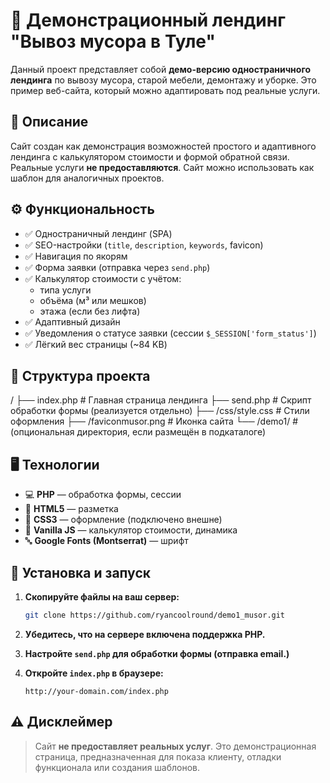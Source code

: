 # 💼 Демонстрационный лендинг "Вывоз мусора в Туле"

Данный проект представляет собой **демо-версию одностраничного лендинга** по вывозу мусора, старой мебели, демонтажу и уборке. Это пример веб-сайта, который можно адаптировать под реальные услуги.

## 🧾 Описание

Сайт создан как демонстрация возможностей простого и адаптивного лендинга с калькулятором стоимости и формой обратной связи. Реальные услуги **не предоставляются**. Сайт можно использовать как шаблон для аналогичных проектов.

## ⚙️ Функциональность

- ✅ Одностраничный лендинг (SPA)
- ✅ SEO-настройки (`title`, `description`, `keywords`, favicon)
- ✅ Навигация по якорям
- ✅ Форма заявки (отправка через `send.php`)
- ✅ Калькулятор стоимости с учётом:
  - типа услуги
  - объёма (м³ или мешков)
  - этажа (если без лифта)
- ✅ Адаптивный дизайн
- ✅ Уведомления о статусе заявки (сессии `$_SESSION['form_status']`)
- ✅ Лёгкий вес страницы (~84 KB)

## 📂 Структура проекта
/
├── index.php                  # Главная страница лендинга
├── send.php                   # Скрипт обработки формы (реализуется отдельно)
├── /css/style.css             # Стили оформления
├── /faviconmusor.png          # Иконка сайта
└── /demo1/                    # (опциональная директория, если размещён в подкаталоге)

## 🖥️ Технологии

- 💻 **PHP** — обработка формы, сессии
- 🧾 **HTML5** — разметка
- 🎨 **CSS3** — оформление (подключено внешне)
- 🔢 **Vanilla JS** — калькулятор стоимости, динамика
- 🔤 **Google Fonts (Montserrat)** — шрифт

## 🚀 Установка и запуск

1. **Скопируйте файлы на ваш сервер:**

   ```bash
   git clone https://github.com/ryancoolround/demo1_musor.git
   ```

2. **Убедитесь, что на сервере включена поддержка PHP.**

3. **Настройте `send.php` для обработки формы (отправка email.)**

4. **Откройте `index.php` в браузере:**

   ```
   http://your-domain.com/index.php
   ```

## ⚠️ Дисклеймер

> Сайт **не предоставляет реальных услуг**. Это демонстрационная страница, предназначенная для показа клиенту, отладки функционала или создания шаблонов.